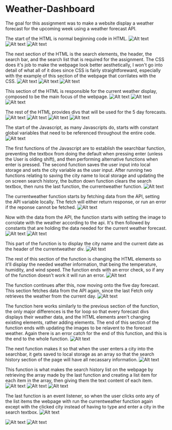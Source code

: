 # Weather-Dashboard

The goal for this assignment was to make a website display a weather forecast for the upcoming week using a weather forecast API.

The start of the HTML is normal beginning code in HTML.
![Alt text](assets/images/00.png)
![Alt text](assets/images/03.png)
![Alt text](assets/images/04.png)

The next section of the HTML is the search elements, the header, the search bar, and the search list that is required for the assignment. The CSS does it's job to make the webpage look better aesthetically, I won't go into detail of what all of it does since CSS is fairly straightforeward, especially with the example of this section of the webpage that corrilates with the CSS.
![Alt text](assets/images/01.png)
![Alt text](assets/images/05.png)
![Alt text](assets/images/06.png)

This section of the HTML is responsible for the current weather display, composed to be the main focus of the webpage.
![Alt text](assets/images/02.png)
![Alt text](assets/images/07.png)
![Alt text](assets/images/08.png)

The rest of the HTML provides divs that will be used for the 5 day forecasts.
![Alt text](assets/images/09.png)
![Alt text](assets/images/10.png)
![Alt text](assets/images/11.png)
![Alt text](assets/images/12.png)

The start of the Javascript, as many Javascripts do, starts with constant global variables that need to be referenced throughout the entire code.
![Alt text](assets/images/13.png)

The first functions of the Javascript are to establish the searchbar function, preventing the textbox from doing the default when pressing enter (unless the User is olding shift), and then performing alternative functions when enter is pressed. The second function saves the user input into local storage and sets the city variable as the user input. After running two functions relating to saving the city name to local storage and updating the on screen search history, the button down function clears the search textbox, then runs the last function, the currentweather function.
![Alt text](assets/images/14.png)

The currentweather function starts by fetching data from the API, setting the API variable locally. The fetch will either return response, or run an error if the reponse cannot be fetched.
![Alt text](assets/images/15.png)

Now with the data from the API, the function starts with setting the image to corrolate with the weather according to the api. It's then followed by constants that are holding the data needed for the current weather forecast.
![Alt text](assets/images/16.png)
![Alt text](assets/images/17.png)

This part of the function is to display the city name and the current date as the header of the currentweather div.
![Alt text](assets/images/18.png)

The rest of this section of the function is changing the HTML elements so it'll display the needed weather information, that being the temperature, humidity, and wind speed. The function ends with an error check, so if any of the function doesn't work it will run an error.
![Alt text](assets/images/19.png)

The function continues after this, now moving onto the five day forecast. This section fetches data from the API again, since the last Fetch only retrieves the weather from the current day.
![Alt text](assets/images/20.png)

The function here works similarly to the previous section of the function, the only major differences is the for loop so that every forecast divs displays their weather data, and the HTML elements aren't changing existing elements, rather adding elements. The end of this section of the function ends with updating the images to be relavent to the forecast weather. Again there is an error catch for the end of this function, and this is the end to the whole function.
![Alt text](assets/images/21.png)

The next function makes it so that when the user enters a city into the searchbar, it gets saved to local storage as an array so that the search history section of the page will have all necassary information.
![Alt text](assets/images/22.png)

This function is what makes the search history list on the webpage by retrieving the array made by the last function and creating a list item for each item in the array, then giving them the text content of each item.
![Alt text](assets/images/23.png)
![Alt text](assets/images/26.png)
![Alt text](assets/images/27.png)

The last function is an event listener, so when the user clicks onto any of the list items the webpage with run the currentweather function again except with the clicked city instead of having to type and enter a city in the search textbox.
![Alt text](assets/images/24.png)

![Alt text](assets/images/12.png)
![Alt text](assets/images/25.png)